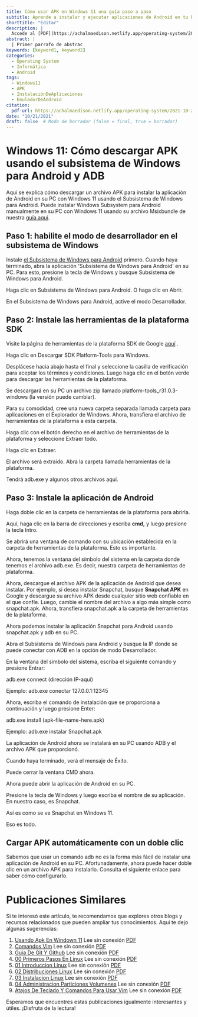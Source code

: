 ```yaml
---
title: Cómo usar APK en Windows 11 una guía paso a paso
subtitle: Aprende a instalar y ejecutar aplicaciones de Android en tu PC con Windows 11
shorttitle: "Editar"
description: |
  Accede al [PDF](https://achalmaedison.netlify.app/operating-system/2021-10-21-usando-apk-en-windown-11/index.pdf) completo aquí. Actualizar enlace
abstract: |
  | Primer parrafo de abstrac
keywords: [keyword1, keyword2]
categories:
  - Operating System
  - Informática
  - Android
tags:
  - Windows11
  - APK
  - InstalaciónDeAplicaciones
  - EmuladorDeAndroid
citation:
  pdf-url: https://achalmaedison.netlify.app/operating-system/2021-10-21-usando-apk-en-windown-11/index.pdf
date: "10/21/2021"
draft: false  # Modo de borrador (false = final, true = borrador)
---
```








# Windows 11: Cómo descargar APK usando el subsistema de Windows para Android y ADB

Aquí se explica cómo descargar un archivo APK para instalar la aplicación de Android en su PC con Windows 11 usando el Subsistema de Windows para Android. Puede instalar Windows Subsystem para Android manualmente en su PC con Windows 11 usando su archivo Msixbundle de nuestra [guía aquí](https://nerdschalk.com/android-apps-on-windows-11-dev-channel-how-to-install-windows-subsystem-for-android-manually-with-msixbundle/).


## Paso 1: habilite el modo de desarrollador en el subsistema de Windows

Instale [el Subsistema de Windows para Android](https://nerdschalk.com/android-apps-on-windows-11-dev-channel-how-to-install-windows-subsystem-for-android-manually-with-msixbundle/) primero. Cuando haya terminado, abra la aplicación 'Subsistema de Windows para Android' en su PC. Para esto, presione la tecla de Windows y busque Subsistema de Windows para Android.

Haga clic en Subsistema de Windows para Android. O haga clic en Abrir.

En el Subsistema de Windows para Android, active el modo Desarrollador.

## Paso 2: Instale las herramientas de la plataforma SDK

Visite la página de herramientas de la plataforma SDK de Google [aquí](https://developer.android.com/studio/releases/platform-tools.html) .

Haga clic en Descargar SDK Platform-Tools para Windows.

Desplácese hacia abajo hasta el final y seleccione la casilla de verificación para aceptar los términos y condiciones. Luego haga clic en el botón verde para descargar las herramientas de la plataforma.

Se descargará en su PC un archivo zip llamado platform-tools_r31.0.3-windows (la versión puede cambiar).

Para su comodidad, cree una nueva carpeta separada llamada carpeta para aplicaciones en el Explorador de Windows. Ahora, transfiera el archivo de herramientas de la plataforma a esta carpeta.

Haga clic con el botón derecho en el archivo de herramientas de la plataforma y seleccione Extraer todo.

Haga clic en Extraer.

El archivo será extraído. Abra la carpeta llamada herramientas de la plataforma.

Tendrá adb.exe y algunos otros archivos aquí.


## Paso 3: Instale la aplicación de Android

Haga doble clic en la carpeta de herramientas de la plataforma para abrirla.

Aquí, haga clic en la barra de direcciones y escriba **cmd,** y luego presione la tecla Intro.

Se abrirá una ventana de comando con su ubicación establecida en la carpeta de herramientas de la plataforma. Esto es importante.

Ahora, tenemos la ventana del símbolo del sistema en la carpeta donde tenemos el archivo adb.exe. Es decir, nuestra carpeta de herramientas de plataforma.

Ahora, descargue el archivo APK de la aplicación de Android que desea instalar. Por ejemplo, si desea instalar Snapchat, busque **Snapchat APK** en Google y descargue su archivo APK desde cualquier sitio web confiable en el que confíe. Luego, cambie el nombre del archivo a algo más simple como snapchat.apk. Ahora, transfiera snapchat.apk a la carpeta de herramientas de la plataforma.

Ahora podemos instalar la aplicación Snapchat para Android usando snapchat.apk y adb en su PC.

Abra el Subsistema de Windows para Android y busque la IP donde se puede conectar con ADB en la opción de modo Desarrollador.

En la ventana del símbolo del sistema, escriba el siguiente comando y presione Entrar:

adb.exe connect (dirección IP-aquí)

Ejemplo: adb.exe conectar 127.0.0.1:12345

Ahora, escriba el comando de instalación que se proporciona a continuación y luego presione Enter:

adb.exe install (apk-file-name-here.apk)

Ejemplo: adb.exe instalar Snapchat.apk

La aplicación de Android ahora se instalará en su PC usando ADB y el archivo APK que proporcionó.

Cuando haya terminado, verá el mensaje de Éxito.

Puede cerrar la ventana CMD ahora.

Ahora puede abrir la aplicación de Android en su PC.

Presione la tecla de Windows y luego escriba el nombre de su aplicación. En nuestro caso, es Snapchat.

Así es como se ve Snapchat en Windows 11.

Eso es todo.

## Cargar APK automáticamente con un doble clic

Sabemos que usar un comando adb no es la forma más fácil de instalar una aplicación de Android en su PC. Afortunadamente, ahora puede hacer doble clic en un archivo APK para instalarlo. Consulta el siguiente enlace para saber cómo configurarlo.


# Publicaciones Similares

Si te interesó este artículo, te recomendamos que explores otros blogs y recursos relacionados que pueden ampliar tus conocimientos. Aquí te dejo algunas sugerencias:


1. [Usando Apk En Windown 11](https://achalmaedison.netlify.app/tecnologia-seguridad/operating-system/2021-10-21-usando-apk-en-windown-11) Lee sin conexión [PDF](https://achalmaedison.netlify.app/tecnologia-seguridad/operating-system/2021-10-21-usando-apk-en-windown-11/index.pdf)
2. [Comandos Vim](https://achalmaedison.netlify.app/tecnologia-seguridad/operating-system/2022-09-27-comandos-vim) Lee sin conexión [PDF](https://achalmaedison.netlify.app/tecnologia-seguridad/operating-system/2022-09-27-comandos-vim/index.pdf)
3. [Guia De Git Y Github](https://achalmaedison.netlify.app/tecnologia-seguridad/operating-system/2023-02-16-guia-de-git-y-github) Lee sin conexión [PDF](https://achalmaedison.netlify.app/tecnologia-seguridad/operating-system/2023-02-16-guia-de-git-y-github/index.pdf)
4. [00 Primeros Pasos En Linux](https://achalmaedison.netlify.app/tecnologia-seguridad/operating-system/2023-05-02-00-primeros-pasos-en-linux) Lee sin conexión [PDF](https://achalmaedison.netlify.app/tecnologia-seguridad/operating-system/2023-05-02-00-primeros-pasos-en-linux/index.pdf)
5. [01 Introduccion Linux](https://achalmaedison.netlify.app/tecnologia-seguridad/operating-system/2023-06-17-01-introduccion-linux) Lee sin conexión [PDF](https://achalmaedison.netlify.app/tecnologia-seguridad/operating-system/2023-06-17-01-introduccion-linux/index.pdf)
6. [02 Distribuciones Linux](https://achalmaedison.netlify.app/tecnologia-seguridad/operating-system/2023-06-18-02-distribuciones-linux) Lee sin conexión [PDF](https://achalmaedison.netlify.app/tecnologia-seguridad/operating-system/2023-06-18-02-distribuciones-linux/index.pdf)
7. [03 Instalacion Linux](https://achalmaedison.netlify.app/tecnologia-seguridad/operating-system/2023-06-19-03-instalacion-linux) Lee sin conexión [PDF](https://achalmaedison.netlify.app/tecnologia-seguridad/operating-system/2023-06-19-03-instalacion-linux/index.pdf)
8. [04 Administracion Particiones Volumenes](https://achalmaedison.netlify.app/tecnologia-seguridad/operating-system/2023-06-20-04-administracion-particiones-volumenes) Lee sin conexión [PDF](https://achalmaedison.netlify.app/tecnologia-seguridad/operating-system/2023-06-20-04-administracion-particiones-volumenes/index.pdf)
9. [Atajos De Teclado Y Comandos Para Usar Vim](https://achalmaedison.netlify.app/tecnologia-seguridad/operating-system/2023-07-01-atajos-de-teclado-y-comandos-para-usar-vim) Lee sin conexión [PDF](https://achalmaedison.netlify.app/tecnologia-seguridad/operating-system/2023-07-01-atajos-de-teclado-y-comandos-para-usar-vim/index.pdf)


Esperamos que encuentres estas publicaciones igualmente interesantes y útiles. ¡Disfruta de la lectura!

